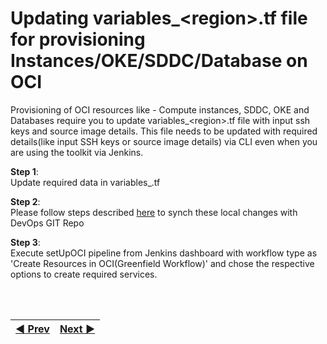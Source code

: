 # Updating variables_\<region\>.tf file for provisioning Instances/OKE/SDDC/Database on OCI

Provisioning of OCI resources like - Compute instances, SDDC, OKE and Databases require you to update variables_\<region\>.tf file with input ssh keys and source image details.
This file needs to be updated with required details(like input SSH keys or source image details) via CLI even when you are using the toolkit via Jenkins.

**Step 1**: 
<br> Update required data in variables_<region>.tf

**Step 2**: 
<br>Please follow steps described <a href = "/cd3_automation_toolkit/documentation/user_guide/cli_jenkins.md">here</a> to synch these local changes with DevOps GIT Repo

**Step 3**: 
<br> Execute setUpOCI pipeline from Jenkins dashboard with workflow type as 'Create Resources in OCI(Greenfield Workflow)' and chose the respective options to create required services.


<br><br>
<div align='center'>

| <a href="/cd3_automation_toolkit/documentation/user_guide/GreenField-Jenkins.md">:arrow_backward: Prev</a> | <a href="/cd3_automation_toolkit/documentation/user_guide/NonGreenField-Jenkins.md">Next :arrow_forward:</a> |
| :---- | -------: |
  
</div>
